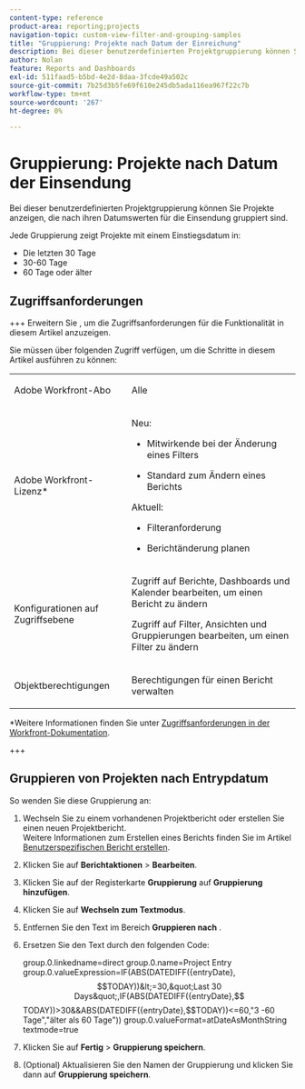 ```yaml
---
content-type: reference
product-area: reporting;projects
navigation-topic: custom-view-filter-and-grouping-samples
title: "Gruppierung: Projekte nach Datum der Einreichung"
description: Bei dieser benutzerdefinierten Projektgruppierung können Sie Projekte anzeigen, die nach ihren Datumswerten für die Einsendung gruppiert sind.
author: Nolan
feature: Reports and Dashboards
exl-id: 511faad5-b5bd-4e2d-8daa-3fcde49a502c
source-git-commit: 7b25d3b5fe69f610e245db5ada116ea967f22c7b
workflow-type: tm+mt
source-wordcount: '267'
ht-degree: 0%

---
```


# Gruppierung: Projekte nach Datum der Einsendung

Bei dieser benutzerdefinierten Projektgruppierung können Sie Projekte anzeigen, die nach ihren Datumswerten für die Einsendung gruppiert sind.

Jede Gruppierung zeigt Projekte mit einem Einstiegsdatum in:

* Die letzten 30 Tage
* 30-60 Tage
* 60 Tage oder älter

## Zugriffsanforderungen

+++ Erweitern Sie , um die Zugriffsanforderungen für die Funktionalität in diesem Artikel anzuzeigen.

Sie müssen über folgenden Zugriff verfügen, um die Schritte in diesem Artikel ausführen zu können:

<table style="table-layout:auto"> 
 <col> 
 <col> 
 <tbody> 
  <tr> 
   <td role="rowheader">Adobe Workfront-Abo</td> 
   <td> <p>Alle</p> </td> 
  </tr> 
  <tr> 
   <td role="rowheader">Adobe Workfront-Lizenz*</td> 
   <td> 
    <p>Neu:</p>
   <ul><li><p>Mitwirkende bei der Änderung eines Filters </p></li>
   <li><p>Standard zum Ändern eines Berichts</p></li> </ul>

<p>Aktuell:</p>
   <ul><li><p>Filteranforderung </p></li>
   <li><p>Berichtänderung planen</p></li> </ul></td> 
  </tr> 
  <tr> 
   <td role="rowheader">Konfigurationen auf Zugriffsebene</td> 
   <td> <p>Zugriff auf Berichte, Dashboards und Kalender bearbeiten, um einen Bericht zu ändern</p> <p>Zugriff auf Filter, Ansichten und Gruppierungen bearbeiten, um einen Filter zu ändern</p> </td> 
  </tr> 
  <tr> 
   <td role="rowheader">Objektberechtigungen</td> 
   <td> <p>Berechtigungen für einen Bericht verwalten</p>  </td> 
  </tr> 
 </tbody> 
</table>

*Weitere Informationen finden Sie unter [Zugriffsanforderungen in der Workfront-Dokumentation](/help/quicksilver/administration-and-setup/add-users/access-levels-and-object-permissions/access-level-requirements-in-documentation.md).

+++

## Gruppieren von Projekten nach Entrypdatum

So wenden Sie diese Gruppierung an:

1. Wechseln Sie zu einem vorhandenen Projektbericht oder erstellen Sie einen neuen Projektbericht.\
   Weitere Informationen zum Erstellen eines Berichts finden Sie im Artikel [Benutzerspezifischen Bericht erstellen](../../../reports-and-dashboards/reports/creating-and-managing-reports/create-custom-report.md).
1. Klicken Sie auf **Berichtaktionen** > **Bearbeiten**.
1. Klicken Sie auf der Registerkarte **Gruppierung** auf **Gruppierung hinzufügen**.
1. Klicken Sie auf **Wechseln zum Textmodus**.
1. Entfernen Sie den Text im Bereich **Gruppieren nach** .
1. Ersetzen Sie den Text durch den folgenden Code:

   group.0.linkedname=direct
group.0.name=Project Entry
group.0.valueExpression=IF(ABS(DATEDIFF({entryDate},$$TODAY))&lt;=30,&quot;Last 30 Days&quot;,IF(ABS(DATEDIFF({entryDate},$$TODAY))>30&amp;&amp;ABS(DATEDIFF({entryDate},$$TODAY))&lt;=60,&quot;3 -60 Tage&quot;,&quot;älter als 60 Tage&quot;))
group.0.valueFormat=atDateAsMonthString
textmode=true

1. Klicken Sie auf **Fertig** > **Gruppierung speichern**.
1. (Optional) Aktualisieren Sie den Namen der Gruppierung und klicken Sie dann auf **Gruppierung speichern**.
